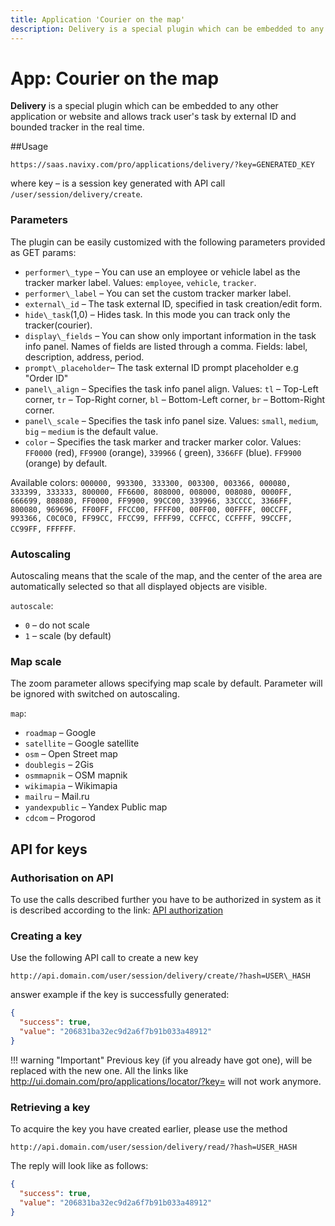 ```yaml
---
title: Application 'Courier on the map'
description: Delivery is a special plugin which can be embedded to any other application or website and allows track user's task by external ID and bounded tracker in the real time.
---
```


# App: Courier on the map

**Delivery** is a special plugin which can be embedded to any other application or website and
 allows track user's task by external ID and bounded tracker in the real time.


##Usage

    https://saas.navixy.com/pro/applications/delivery/?key=GENERATED_KEY

where key – is a session key generated with API call `/user/session/delivery/create`.

### Parameters

The plugin can be easily customized with the following parameters provided as GET params:

*   `performer\_type` – You can use an employee or vehicle label as the tracker marker label. 
    Values: `employee`, `vehicle`, `tracker`.
*   `performer\_label` – You can set the custom tracker marker label.
*   `external\_id` – The task external ID, specified in task creation/edit form.
*   `hide\_task`(1,0) – Hides task. In this mode you can track only the tracker(courier).
*   `display\_fields` – You can show only important information in the task info panel. 
    Names of fields are listed through a comma. Fields: label, description, address, period.
*   `prompt\_placeholder`– The task external ID prompt placeholder e.g "Order ID"
* `panel\_align` – Specifies the task info panel align. Values: `tl` – Top-Left corner,
  `tr` – Top-Right corner, `bl` – Bottom-Left corner, `br` – Bottom-Right corner.
* `panel\_scale` – Specifies the task info panel size. Values: `small`, `medium`, `big` –
  `medium` is the default value.
* `color` – Specifies the task marker and tracker marker color. Values: `FF0000` (red), `FF9900` (orange), `339966` (
  green), `3366FF` (blue). `FF9900` (orange) by default.

Available colors: `000000, 993300, 333300, 003300, 003366, 000080, 
333399, 333333, 800000, FF6600, 808000, 008000, 008080, 0000FF, 
666699, 808080, FF0000, FF9900, 99CC00, 339966, 33CCCC, 3366FF, 
800080, 969696, FF00FF, FFCC00, FFFF00, 00FF00, 00FFFF, 00CCFF, 
993366, C0C0C0, FF99CC, FFCC99, FFFF99, CCFFCC, CCFFFF, 99CCFF, 
CC99FF, FFFFFF`.


### Autoscaling

Autoscaling means that the scale of the map, and the center of the area are automatically selected so that all displayed
objects are visible.

`autoscale`:

*   `0` – do not scale
*   `1` – scale (by default)


### Map scale

The zoom parameter allows specifying map scale by default. Parameter will be 
ignored with switched on autoscaling.

`map`:

*   `roadmap` – Google
*   `satellite` – Google satellite
*   `osm` – Open Street map
*   `doublegis` – 2Gis
*   `osmmapnik` – OSM mapnik
*   `wikimapia` – Wikimapia
*   `mailru` – Mail.ru
*   `yandexpublic` – Yandex Public map
*   `cdcom` – Progorod


## API for keys

### Authorisation on API

To use the calls described further you have to be authorized in system as it 
is described according to the link: [API authorization][1]

[1]: ../../backend-api/getting-started/introduction.md#authorization-and-access-levels


### Creating a key

Use the following API call to create a new key

    http://api.domain.com/user/session/delivery/create/?hash=USER\_HASH

answer example if the key is successfully generated:

```json
{
  "success": true,
  "value": "206831ba32ec9d2a6f7b91b033a48912"
}
```

!!! warning "Important"
    Previous key (if you already have got one), will be replaced with the new one. 
    All the links like http://ui.domain.com/pro/applications/locator/?key= <old key> 
    will not work anymore.


### Retrieving a key

To acquire the key you have created earlier, please use the method

    http://api.domain.com/user/session/delivery/read/?hash=USER_HASH

The reply will look like as follows:

```json
{
  "success": true,
  "value": "206831ba32ec9d2a6f7b91b033a48912"
}
```
